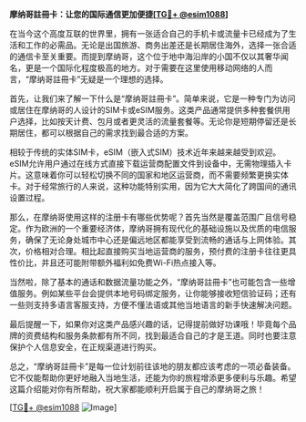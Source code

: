 **摩纳哥註冊卡：让您的国际通信更加便捷[[TG💪+ @esim1088](https://t.me/s/esim1088)]**

在当今这个高度互联的世界里，拥有一张适合自己的手机卡或流量卡已经成为了生活和工作的必需品。无论是出国旅游、商务出差还是长期居住海外，选择一张合适的通信卡至关重要。而提到摩纳哥，这个位于地中海沿岸的小国不仅以其奢华闻名，更是一个国际化程度极高的地方。对于需要在这里使用移动网络的人而言，“摩纳哥註冊卡”无疑是一个理想的选择。

首先，让我们来了解一下什么是“摩纳哥註冊卡”。简单来说，它是一种专门为访问或居住在摩纳哥的人设计的SIM卡或eSIM服务。这类产品通常提供多种套餐供用户选择，比如按天计费、包月或者更灵活的流量套餐等。无论你是短期停留还是长期居住，都可以根据自己的需求找到最合适的方案。

相较于传统的实体SIM卡，eSIM（嵌入式SIM）技术近年来越来越受到欢迎。eSIM允许用户通过在线方式直接下载运营商配置文件到设备中，无需物理插入卡片。这意味着你可以轻松切换不同的国家和地区运营商，而不需要频繁更换实体卡。对于经常旅行的人来说，这种功能特别实用，因为它大大简化了跨国间的通讯设置过程。

那么，在摩纳哥使用这样的注册卡有哪些优势呢？首先当然是覆盖范围广且信号稳定。作为欧洲的一个重要经济体，摩纳哥拥有现代化的基础设施以及优质的电信服务，确保了无论身处城市中心还是偏远地区都能享受到流畅的通话与上网体验。其次，价格相对合理。相比起直接购买当地运营商的服务，预付费的注册卡往往更具性价比，并且还可能附带额外福利如免费Wi-Fi热点接入等。

当然啦，除了基本的通话和数据流量功能之外，“摩纳哥註冊卡”也可能包含一些增值服务。例如某些平台会提供本地号码绑定服务，让你能够接收短信验证码；还有一些则支持多语言客服支持，方便不懂法语或其他当地语言的新手快速解决问题。

最后提醒一下，如果你对这类产品感兴趣的话，记得提前做好功课哦！毕竟每个品牌的资费结构和服务条款都有所不同，找到最适合自己的才是王道。同时也要注意保护个人信息安全，在正规渠道进行购买。

总之，“摩纳哥註冊卡”是每一位计划前往该地的朋友都应该考虑的一项必备装备。它不仅能帮助你更好地融入当地生活，还能为你的旅程增添更多便利与乐趣。希望这篇介绍能对你有所帮助，祝大家都能顺利开启属于自己的摩纳哥之旅！

[[TG💪+ @esim1088](https://t.me/s/esim1088) ![Image](https://i.postimg.cc/4NQfJmqS/Snipaste-2025-05-13-00-14-12.png)]